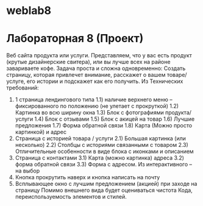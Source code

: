 # weblab8

# Лабораторная 8 (Проект)
Веб сайта продукта или услуги.
Представляем, что у вас есть продукт (крутые дизайнерские свитера), или вы лучше
всех на районе завариваете кофе. Задача проста и сложна одновременно: Создать
страницу, которая привлечет внимание, расскажет о вашем товаре/услуге, его истории
и подскажет как его получить.
Из Технических требований:
1) 1 страница лендингового типа
1.1) наличие верхнего меню – фиксированного по положению (не улетает с
прокруткой)
1.2) Картинка во всю ширину окна
1.3) Блок с фотографиями продукта/услуги
1.4) Блок с отзывами
1.5) Блок с акицей на товар
1.6) Лучшие предложения
1.7) Форма обратной связи
1.8) Карта (Можно просто картинкой) и адрес
2) Страница с историей товара / услуги
2.1) Большая картинка (или несколько)
2.2) Столбцы с историями связанными с товаром
2.3) Отличительные особенности в виде блока с иконками и описанием
3) Страница с контактами
3.1) Карта (можно картинка) адреса
3.2) форма обратной связи
3.3) Форма с адресом.
Из интерактивного – на выбор
1) Кнопка прокрутить наверх и кнопка написать на почту
2) Всплывающее окно с лучшим предложением (акцией) при заходе на страницу
Помимо внешнего вида будет оцениваться чистота Кода, переиспользуемость
элементов и стилей.
